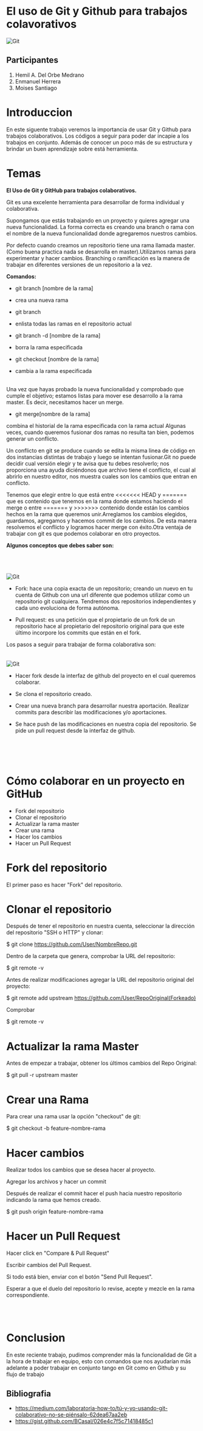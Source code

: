 # El uso de Git y Github para trabajos colavorativos
![Git](https://d1jnx9ba8s6j9r.cloudfront.net/blog/wp-content/uploads/2017/12/gitHub.png)
## **Participantes**
1. Hemil A. Del Orbe Medrano
 2. Enmanuel Herrera
 3. Moises Santiago


 # Introduccion

 En este siguente trabajo veremos la importancia de usar Git y Github para trabajos colaborativos. Los códigos a seguir para poder dar incapie a los trabajos en conjunto.
 Además de conocer un poco más de su estructura y brindar un buen aprendizaje sobre está herramienta.

 # Temas

**El Uso de Git y GitHub para trabajos colaborativos.**

<p style ="text-aling: justify"> Git es una excelente herramienta para desarrollar de forma individual y colaborativa.</p>

Supongamos que estás trabajando en un proyecto y quieres agregar una nueva funcionalidad. La forma correcta es creando una branch o rama con el nombre de la nueva funcionalidad donde agregaremos nuestros cambios.

Por defecto cuando creamos un repositorio tiene una rama llamada master. (Como buena practica nada se desarrolla en master).Utilizamos ramas para experimentar y hacer cambios.
Branching o ramificación es la manera de trabajar en diferentes versiones de un repositorio a la vez.<br>



**Comandos:<br>**

- git branch [nombre de la rama]<br>

- crea una nueva rama<br>

- git branch<br>

- enlista todas las ramas en el repositorio actual<br>

- git branch -d [nombre de la rama]<br>

- borra la rama especificada<br>

- git checkout [nombre de la rama]<br>

- cambia a la rama especificada<br>
<br>
Una vez que hayas probado la nueva funcionalidad y comprobado que cumple el objetivo; estamos listas para mover ese desarrollo a la rama master. Es decir, necesitamos hacer un merge.<br>

- git merge[nombre de la rama]

combina el historial de la rama especificada con la rama actual
Algunas veces, cuando queremos fusionar dos ramas no resulta tan bien, podemos generar un conflicto.

Un conflicto en git se produce cuando se edita la misma linea de código en dos instancias distintas de trabajo y luego se intentan fusionar.Git no puede decidir cual versión elegir y te avisa que tu debes resolverlo; nos proporciona una ayuda diciéndonos que archivo tiene el conflicto, el cual al abrirlo en nuestro editor, nos muestra cuales son los cambios que entran en conflicto.

Tenemos que elegir entre lo que está entre <<<<<<< HEAD y ======= que es contenido que tenemos en la rama donde estamos haciendo el merge o entre ======= y >>>>>>> contenido donde están los cambios hechos en la rama que queremos unir.Arreglamos los cambios elegidos, guardamos, agregamos y hacemos commit de los cambios. De esta manera resolvemos el conflicto y logramos hacer merge con éxito.Otra ventaja de trabajar con git es que podemos colaborar en otro proyectos.

**Algunos conceptos que debes saber son:**

<br><br><br>
![Git](https://miro.medium.com/max/573/1*J36wXW8VsBYnd8cc0p6QOA.png)

- Fork: hace una copia exacta de un repositorio; creando un nuevo en tu cuenta de Github con una url diferente que podemos utilizar como un repositorio git cualquiera. Tendremos dos repositorios independientes y cada uno evoluciona de forma autónoma.

- Pull request: es una petición que el propietario de un fork de un repositorio hace al propietario del repositorio original para que este último incorpore los commits que están en el fork.

Los pasos a seguir para trabajar de forma colaborativa son:
<br><br><br>
![Git](https://miro.medium.com/max/700/0*hPn4TNfoCGT2FSCf.png)

- Hacer fork desde la interfaz de github del proyecto en el cual queremos colaborar.

- Se clona el repositorio creado.

- Crear una nueva branch para desarrollar nuestra aportación.
Realizar commits para describir las modificaciones y/o aportaciones.

- Se hace push de las modificaciones en nuestra copia del repositorio.
Se pide un pull request desde la interfaz de github.<br>
<br><br><br><br>
# Cómo colaborar en un proyecto en GitHub
- Fork del repositorio
- Clonar el repositorio
- Actualizar la rama master
- Crear una rama
- Hacer los cambios
- Hacer un Pull Request
# Fork del repositorio
El primer paso es hacer "Fork" del repositorio.

# Clonar el repositorio
Después de tener el repositorio en nuestra cuenta, seleccionar la dirección del repositorio "SSH o HTTP" y clonar:

$ git clone https://github.com/User/NombreRepo.git

Dentro de la carpeta que genera, comprobar la URL del repositorio:

$ git remote -v

Antes de realizar modificaciones agregar la URL del repositorio original del proyecto:

$ git remote add upstream https://github.com/User/RepoOriginal(Forkeado)

Comprobar

$ git remote -v

# Actualizar la rama Master
Antes de empezar a trabajar, obtener los últimos cambios del Repo Original:

$ git pull -r upstream master

# Crear una Rama
Para crear una rama usar la opción "checkout" de git:

$ git checkout -b feature-nombre-rama

# Hacer cambios
Realizar todos los cambios que se desea hacer al proyecto.

Agregar los archivos y hacer un commit

Después de realizar el commit hacer el push hacia nuestro repositorio indicando la rama que hemos creado.

$ git push origin feature-nombre-rama

# Hacer un Pull Request
Hacer click en "Compare & Pull Request"

Escribir cambios del Pull Request.

Si todo está bien, enviar con el botón "Send Pull Request".

Esperar a que el duelo del repositorio lo revise, acepte y mezcle en la rama correspondiente.

<br><br>
# **Conclusion**
<p>En este reciente trabajo, pudimos comprender más la funcionalidad de Git a la hora de trabajar en equipo, esto con comandos que nos ayudarían más adelante a poder trabajar en conjunto tango en Git como en Github y su flujo de trabajo

## **Bibliografia**

- https://medium.com/laboratoria-how-to/tú-y-yo-usando-git-colaborativo-no-se-piénsalo-62dea67aa2eb
- https://gist.github.com/BCasal/026e4c7f5c71418485c1

 